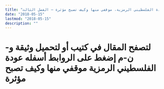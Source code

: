 ```yaml
---
title: "عودة الفلسطيني الرمزية، موقفي منها وكيف تصبح مؤثرة – الفصل الثالث"
date: "2018-05-15"
lastmod: "2018-05-15"
description: ""
---
```

# **لتصفح المقال في كتيب أو لتحميل وثيقة و-ن-م إضغط على الروابط أسفله** **عودة الفلسطيني الرمزية موقفي منها وكيف تصبح مؤثرة**

###
